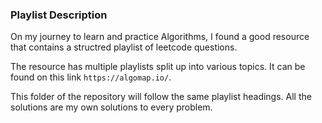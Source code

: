 ### Playlist Description 

On my journey to learn and practice Algorithms, I found a good resource that contains a structred playlist of leetcode questions.

The resource has multiple playlists split up into various topics. It can be found on this link `https://algomap.io/`.

This folder of the repository will follow the same playlist headings. All the solutions are my own solutions to every problem. 


